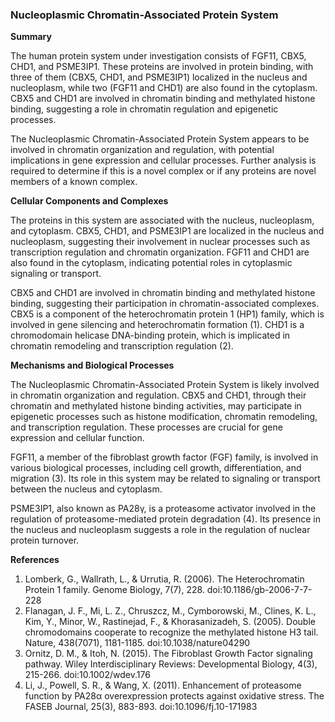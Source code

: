 ### Nucleoplasmic Chromatin-Associated Protein System

**Summary**

The human protein system under investigation consists of FGF11, CBX5, CHD1, and PSME3IP1. These proteins are involved in protein binding, with three of them (CBX5, CHD1, and PSME3IP1) localized in the nucleus and nucleoplasm, while two (FGF11 and CHD1) are also found in the cytoplasm. CBX5 and CHD1 are involved in chromatin binding and methylated histone binding, suggesting a role in chromatin regulation and epigenetic processes.

The Nucleoplasmic Chromatin-Associated Protein System appears to be involved in chromatin organization and regulation, with potential implications in gene expression and cellular processes. Further analysis is required to determine if this is a novel complex or if any proteins are novel members of a known complex.

**Cellular Components and Complexes**

The proteins in this system are associated with the nucleus, nucleoplasm, and cytoplasm. CBX5, CHD1, and PSME3IP1 are localized in the nucleus and nucleoplasm, suggesting their involvement in nuclear processes such as transcription regulation and chromatin organization. FGF11 and CHD1 are also found in the cytoplasm, indicating potential roles in cytoplasmic signaling or transport.

CBX5 and CHD1 are involved in chromatin binding and methylated histone binding, suggesting their participation in chromatin-associated complexes. CBX5 is a component of the heterochromatin protein 1 (HP1) family, which is involved in gene silencing and heterochromatin formation (1). CHD1 is a chromodomain helicase DNA-binding protein, which is implicated in chromatin remodeling and transcription regulation (2).

**Mechanisms and Biological Processes**

The Nucleoplasmic Chromatin-Associated Protein System is likely involved in chromatin organization and regulation. CBX5 and CHD1, through their chromatin and methylated histone binding activities, may participate in epigenetic processes such as histone modification, chromatin remodeling, and transcription regulation. These processes are crucial for gene expression and cellular function.

FGF11, a member of the fibroblast growth factor (FGF) family, is involved in various biological processes, including cell growth, differentiation, and migration (3). Its role in this system may be related to signaling or transport between the nucleus and cytoplasm.

PSME3IP1, also known as PA28γ, is a proteasome activator involved in the regulation of proteasome-mediated protein degradation (4). Its presence in the nucleus and nucleoplasm suggests a role in the regulation of nuclear protein turnover.

**References**

1. Lomberk, G., Wallrath, L., & Urrutia, R. (2006). The Heterochromatin Protein 1 family. Genome Biology, 7(7), 228. doi:10.1186/gb-2006-7-7-228
2. Flanagan, J. F., Mi, L. Z., Chruszcz, M., Cymborowski, M., Clines, K. L., Kim, Y., Minor, W., Rastinejad, F., & Khorasanizadeh, S. (2005). Double chromodomains cooperate to recognize the methylated histone H3 tail. Nature, 438(7071), 1181-1185. doi:10.1038/nature04290
3. Ornitz, D. M., & Itoh, N. (2015). The Fibroblast Growth Factor signaling pathway. Wiley Interdisciplinary Reviews: Developmental Biology, 4(3), 215-266. doi:10.1002/wdev.176
4. Li, J., Powell, S. R., & Wang, X. (2011). Enhancement of proteasome function by PA28α overexpression protects against oxidative stress. The FASEB Journal, 25(3), 883-893. doi:10.1096/fj.10-171983